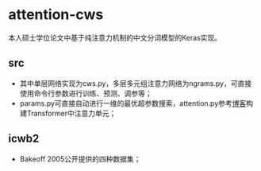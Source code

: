 # attention-cws

本人硕士学位论文中基于纯注意力机制的中文分词模型的Keras实现。

## src
- 其中单层网络实现为cws.py，多层多元组注意力网络为ngrams.py，可直接使用命令行参数进行训练、预测、调参等；
- params.py可直接自动进行一维的最优超参数搜索，attention.py参考[博客](https://kexue.fm/archives/4765)构建Transformer中注意力单元；

## icwb2
- Bakeoff 2005公开提供的四种数据集；
